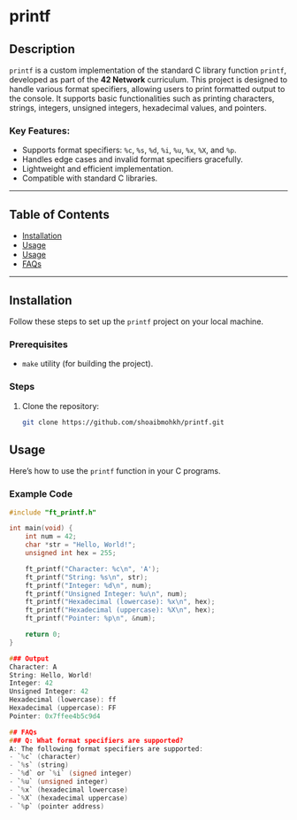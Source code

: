 # printf

## Description
`printf` is a custom implementation of the standard C library function `printf`, developed as part of the **42 Network** curriculum. This project is designed to handle various format specifiers, allowing users to print formatted output to the console. It supports basic functionalities such as printing characters, strings, integers, unsigned integers, hexadecimal values, and pointers.

### Key Features:
- Supports format specifiers: `%c`, `%s`, `%d`, `%i`, `%u`, `%x`, `%X`, and `%p`.
- Handles edge cases and invalid format specifiers gracefully.
- Lightweight and efficient implementation.
- Compatible with standard C libraries.

---

## Table of Contents
- [Installation](#installation)
- [Usage](#usage)
- [Usage](#Usage)
- [FAQs](#FAQs)
---

## Installation
Follow these steps to set up the `printf` project on your local machine.

### Prerequisites
- `make` utility (for building the project).

### Steps
1. Clone the repository:
   ```bash
   git clone https://github.com/shoaibmohkh/printf.git

## Usage
Here’s how to use the `printf` function in your C programs.

### Example Code
```c
#include "ft_printf.h"

int main(void) {
    int num = 42;
    char *str = "Hello, World!";
    unsigned int hex = 255;

    ft_printf("Character: %c\n", 'A');
    ft_printf("String: %s\n", str);
    ft_printf("Integer: %d\n", num);
    ft_printf("Unsigned Integer: %u\n", num);
    ft_printf("Hexadecimal (lowercase): %x\n", hex);
    ft_printf("Hexadecimal (uppercase): %X\n", hex);
    ft_printf("Pointer: %p\n", &num);

    return 0;
}

### Output
Character: A
String: Hello, World!
Integer: 42
Unsigned Integer: 42
Hexadecimal (lowercase): ff
Hexadecimal (uppercase): FF
Pointer: 0x7ffee4b5c9d4

## FAQs
### Q: What format specifiers are supported?
A: The following format specifiers are supported:
- `%c` (character)
- `%s` (string)
- `%d` or `%i` (signed integer)
- `%u` (unsigned integer)
- `%x` (hexadecimal lowercase)
- `%X` (hexadecimal uppercase)
- `%p` (pointer address)
